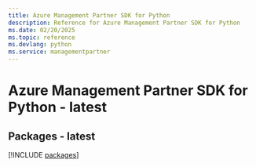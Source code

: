 ```yaml
---
title: Azure Management Partner SDK for Python
description: Reference for Azure Management Partner SDK for Python
ms.date: 02/20/2025
ms.topic: reference
ms.devlang: python
ms.service: managementpartner
---
```

# Azure Management Partner SDK for Python - latest
## Packages - latest
[!INCLUDE [packages](management-partner-index.md)]